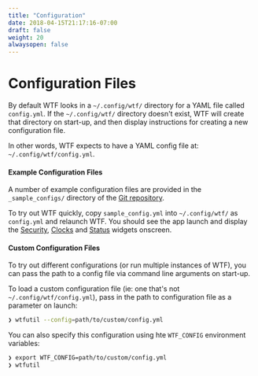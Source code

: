 ```yaml
---
title: "Configuration"
date: 2018-04-15T21:17:16-07:00
draft: false
weight: 20
alwaysopen: false
---
```


# Configuration Files

By default WTF looks in a `~/.config/wtf/` directory for a YAML file called
`config.yml`. If the `~/.config/wtf/` directory doesn't exist, WTF will create that directory
on start-up, and then display instructions for creating a new
configuration file.

In other words, WTF expects to have a YAML config file at: `~/.config/wtf/config.yml`.

#### Example Configuration Files

A number of example configuration files are provided in the `_sample_configs/`
directory of the [Git repository](https://github.com/wtfutil/wtf/tree/master/_sample_configs).

To try out WTF quickly, copy
`sample_config.yml` into `~/.config/wtf/` as `config.yml` and relaunch WTF. You
should see the app launch and display the [Security](/modules/security),
[Clocks](/modules/clocks/) and [Status](/modules/status/) widgets onscreen.

#### Custom Configuration Files

To try out different configurations (or run multiple instances of WTF),
you can pass the path to a config file via command line arguments on
start-up.

To load a custom configuration file (ie: one that's not
`~/.config/wtf/config.yml`), pass in the path to configuration file as a
parameter on launch:

```bash
❯ wtfutil --config=path/to/custom/config.yml
```

You can also specify this configuration using hte `WTF_CONFIG` environment variables:

```bash
❯ export WTF_CONFIG=path/to/custom/config.yml
❯ wtfutil
```
